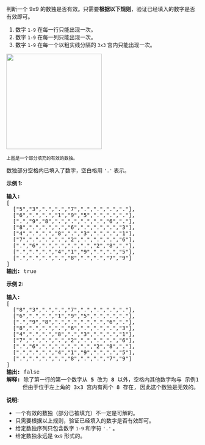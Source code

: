 <div class="notranslate" html="<p>判断一个&amp;nbsp;9x9 的数独是否有效。只需要<strong>根据以下规则</strong>，验证已经填入的数字是否有效即可。</p>

<ol>
	<li>数字&amp;nbsp;<code>1-9</code>&amp;nbsp;在每一行只能出现一次。</li>
	<li>数字&amp;nbsp;<code>1-9</code>&amp;nbsp;在每一列只能出现一次。</li>
	<li>数字&amp;nbsp;<code>1-9</code>&amp;nbsp;在每一个以粗实线分隔的&amp;nbsp;<code>3x3</code>&amp;nbsp;宫内只能出现一次。</li>
</ol>

<p><img src=&quot;https://upload.wikimedia.org/wikipedia/commons/thumb/f/ff/Sudoku-by-L2G-20050714.svg/250px-Sudoku-by-L2G-20050714.svg.png&quot; style=&quot;height: 250px; width: 250px;&quot;></p>

<p><small>上图是一个部分填充的有效的数独。</small></p>

<p>数独部分空格内已填入了数字，空白格用&amp;nbsp;<code>&amp;#39;.&amp;#39;</code>&amp;nbsp;表示。</p>

<p><strong>示例&amp;nbsp;1:</strong></p>

<pre><strong>输入:</strong>
[
  [&amp;quot;5&amp;quot;,&amp;quot;3&amp;quot;,&amp;quot;.&amp;quot;,&amp;quot;.&amp;quot;,&amp;quot;7&amp;quot;,&amp;quot;.&amp;quot;,&amp;quot;.&amp;quot;,&amp;quot;.&amp;quot;,&amp;quot;.&amp;quot;],
  [&amp;quot;6&amp;quot;,&amp;quot;.&amp;quot;,&amp;quot;.&amp;quot;,&amp;quot;1&amp;quot;,&amp;quot;9&amp;quot;,&amp;quot;5&amp;quot;,&amp;quot;.&amp;quot;,&amp;quot;.&amp;quot;,&amp;quot;.&amp;quot;],
  [&amp;quot;.&amp;quot;,&amp;quot;9&amp;quot;,&amp;quot;8&amp;quot;,&amp;quot;.&amp;quot;,&amp;quot;.&amp;quot;,&amp;quot;.&amp;quot;,&amp;quot;.&amp;quot;,&amp;quot;6&amp;quot;,&amp;quot;.&amp;quot;],
  [&amp;quot;8&amp;quot;,&amp;quot;.&amp;quot;,&amp;quot;.&amp;quot;,&amp;quot;.&amp;quot;,&amp;quot;6&amp;quot;,&amp;quot;.&amp;quot;,&amp;quot;.&amp;quot;,&amp;quot;.&amp;quot;,&amp;quot;3&amp;quot;],
  [&amp;quot;4&amp;quot;,&amp;quot;.&amp;quot;,&amp;quot;.&amp;quot;,&amp;quot;8&amp;quot;,&amp;quot;.&amp;quot;,&amp;quot;3&amp;quot;,&amp;quot;.&amp;quot;,&amp;quot;.&amp;quot;,&amp;quot;1&amp;quot;],
  [&amp;quot;7&amp;quot;,&amp;quot;.&amp;quot;,&amp;quot;.&amp;quot;,&amp;quot;.&amp;quot;,&amp;quot;2&amp;quot;,&amp;quot;.&amp;quot;,&amp;quot;.&amp;quot;,&amp;quot;.&amp;quot;,&amp;quot;6&amp;quot;],
  [&amp;quot;.&amp;quot;,&amp;quot;6&amp;quot;,&amp;quot;.&amp;quot;,&amp;quot;.&amp;quot;,&amp;quot;.&amp;quot;,&amp;quot;.&amp;quot;,&amp;quot;2&amp;quot;,&amp;quot;8&amp;quot;,&amp;quot;.&amp;quot;],
  [&amp;quot;.&amp;quot;,&amp;quot;.&amp;quot;,&amp;quot;.&amp;quot;,&amp;quot;4&amp;quot;,&amp;quot;1&amp;quot;,&amp;quot;9&amp;quot;,&amp;quot;.&amp;quot;,&amp;quot;.&amp;quot;,&amp;quot;5&amp;quot;],
  [&amp;quot;.&amp;quot;,&amp;quot;.&amp;quot;,&amp;quot;.&amp;quot;,&amp;quot;.&amp;quot;,&amp;quot;8&amp;quot;,&amp;quot;.&amp;quot;,&amp;quot;.&amp;quot;,&amp;quot;7&amp;quot;,&amp;quot;9&amp;quot;]
]
<strong>输出:</strong> true
</pre>

<p><strong>示例&amp;nbsp;2:</strong></p>

<pre><strong>输入:</strong>
[
&amp;nbsp; [&amp;quot;8&amp;quot;,&amp;quot;3&amp;quot;,&amp;quot;.&amp;quot;,&amp;quot;.&amp;quot;,&amp;quot;7&amp;quot;,&amp;quot;.&amp;quot;,&amp;quot;.&amp;quot;,&amp;quot;.&amp;quot;,&amp;quot;.&amp;quot;],
&amp;nbsp; [&amp;quot;6&amp;quot;,&amp;quot;.&amp;quot;,&amp;quot;.&amp;quot;,&amp;quot;1&amp;quot;,&amp;quot;9&amp;quot;,&amp;quot;5&amp;quot;,&amp;quot;.&amp;quot;,&amp;quot;.&amp;quot;,&amp;quot;.&amp;quot;],
&amp;nbsp; [&amp;quot;.&amp;quot;,&amp;quot;9&amp;quot;,&amp;quot;8&amp;quot;,&amp;quot;.&amp;quot;,&amp;quot;.&amp;quot;,&amp;quot;.&amp;quot;,&amp;quot;.&amp;quot;,&amp;quot;6&amp;quot;,&amp;quot;.&amp;quot;],
&amp;nbsp; [&amp;quot;8&amp;quot;,&amp;quot;.&amp;quot;,&amp;quot;.&amp;quot;,&amp;quot;.&amp;quot;,&amp;quot;6&amp;quot;,&amp;quot;.&amp;quot;,&amp;quot;.&amp;quot;,&amp;quot;.&amp;quot;,&amp;quot;3&amp;quot;],
&amp;nbsp; [&amp;quot;4&amp;quot;,&amp;quot;.&amp;quot;,&amp;quot;.&amp;quot;,&amp;quot;8&amp;quot;,&amp;quot;.&amp;quot;,&amp;quot;3&amp;quot;,&amp;quot;.&amp;quot;,&amp;quot;.&amp;quot;,&amp;quot;1&amp;quot;],
&amp;nbsp; [&amp;quot;7&amp;quot;,&amp;quot;.&amp;quot;,&amp;quot;.&amp;quot;,&amp;quot;.&amp;quot;,&amp;quot;2&amp;quot;,&amp;quot;.&amp;quot;,&amp;quot;.&amp;quot;,&amp;quot;.&amp;quot;,&amp;quot;6&amp;quot;],
&amp;nbsp; [&amp;quot;.&amp;quot;,&amp;quot;6&amp;quot;,&amp;quot;.&amp;quot;,&amp;quot;.&amp;quot;,&amp;quot;.&amp;quot;,&amp;quot;.&amp;quot;,&amp;quot;2&amp;quot;,&amp;quot;8&amp;quot;,&amp;quot;.&amp;quot;],
&amp;nbsp; [&amp;quot;.&amp;quot;,&amp;quot;.&amp;quot;,&amp;quot;.&amp;quot;,&amp;quot;4&amp;quot;,&amp;quot;1&amp;quot;,&amp;quot;9&amp;quot;,&amp;quot;.&amp;quot;,&amp;quot;.&amp;quot;,&amp;quot;5&amp;quot;],
&amp;nbsp; [&amp;quot;.&amp;quot;,&amp;quot;.&amp;quot;,&amp;quot;.&amp;quot;,&amp;quot;.&amp;quot;,&amp;quot;8&amp;quot;,&amp;quot;.&amp;quot;,&amp;quot;.&amp;quot;,&amp;quot;7&amp;quot;,&amp;quot;9&amp;quot;]
]
<strong>输出:</strong> false
<strong>解释:</strong> 除了第一行的第一个数字从<strong> 5</strong> 改为 <strong>8 </strong>以外，空格内其他数字均与 示例1 相同。
     但由于位于左上角的 3x3 宫内有两个 8 存在, 因此这个数独是无效的。</pre>

<p><strong>说明:</strong></p>

<ul>
	<li>一个有效的数独（部分已被填充）不一定是可解的。</li>
	<li>只需要根据以上规则，验证已经填入的数字是否有效即可。</li>
	<li>给定数独序列只包含数字&amp;nbsp;<code>1-9</code>&amp;nbsp;和字符&amp;nbsp;<code>&amp;#39;.&amp;#39;</code>&amp;nbsp;。</li>
	<li>给定数独永远是&amp;nbsp;<code>9x9</code>&amp;nbsp;形式的。</li>
</ul>
"><p>判断一个&nbsp;9x9 的数独是否有效。只需要<strong>根据以下规则</strong>，验证已经填入的数字是否有效即可。</p>

<ol>
	<li>数字&nbsp;<code>1-9</code>&nbsp;在每一行只能出现一次。</li>
	<li>数字&nbsp;<code>1-9</code>&nbsp;在每一列只能出现一次。</li>
	<li>数字&nbsp;<code>1-9</code>&nbsp;在每一个以粗实线分隔的&nbsp;<code>3x3</code>&nbsp;宫内只能出现一次。</li>
</ol>

<p><img style="height: 250px; width: 250px;" src="https://upload.wikimedia.org/wikipedia/commons/thumb/f/ff/Sudoku-by-L2G-20050714.svg/250px-Sudoku-by-L2G-20050714.svg.png"></p>

<p><small>上图是一个部分填充的有效的数独。</small></p>

<p>数独部分空格内已填入了数字，空白格用&nbsp;<code>'.'</code>&nbsp;表示。</p>

<p><strong>示例&nbsp;1:</strong></p>

<pre><strong>输入:</strong>
[
  ["5","3",".",".","7",".",".",".","."],
  ["6",".",".","1","9","5",".",".","."],
  [".","9","8",".",".",".",".","6","."],
  ["8",".",".",".","6",".",".",".","3"],
  ["4",".",".","8",".","3",".",".","1"],
  ["7",".",".",".","2",".",".",".","6"],
  [".","6",".",".",".",".","2","8","."],
  [".",".",".","4","1","9",".",".","5"],
  [".",".",".",".","8",".",".","7","9"]
]
<strong>输出:</strong> true
</pre>

<p><strong>示例&nbsp;2:</strong></p>

<pre><strong>输入:</strong>
[
&nbsp; ["8","3",".",".","7",".",".",".","."],
&nbsp; ["6",".",".","1","9","5",".",".","."],
&nbsp; [".","9","8",".",".",".",".","6","."],
&nbsp; ["8",".",".",".","6",".",".",".","3"],
&nbsp; ["4",".",".","8",".","3",".",".","1"],
&nbsp; ["7",".",".",".","2",".",".",".","6"],
&nbsp; [".","6",".",".",".",".","2","8","."],
&nbsp; [".",".",".","4","1","9",".",".","5"],
&nbsp; [".",".",".",".","8",".",".","7","9"]
]
<strong>输出:</strong> false
<strong>解释:</strong> 除了第一行的第一个数字从<strong> 5</strong> 改为 <strong>8 </strong>以外，空格内其他数字均与 示例1 相同。
     但由于位于左上角的 3x3 宫内有两个 8 存在, 因此这个数独是无效的。</pre>

<p><strong>说明:</strong></p>

<ul>
	<li>一个有效的数独（部分已被填充）不一定是可解的。</li>
	<li>只需要根据以上规则，验证已经填入的数字是否有效即可。</li>
	<li>给定数独序列只包含数字&nbsp;<code>1-9</code>&nbsp;和字符&nbsp;<code>'.'</code>&nbsp;。</li>
	<li>给定数独永远是&nbsp;<code>9x9</code>&nbsp;形式的。</li>
</ul>
</div>
